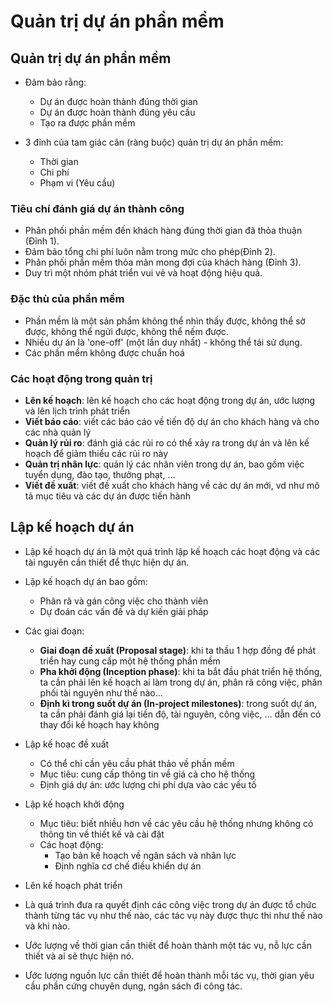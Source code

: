 # Quản trị dự án phần mềm

## Quản trị dự án phần mềm
- Đảm bảo rằng:
    - Dự án được hoàn thành đúng thời gian
    - Dự án được hoàn thành đúng yêu cầu
    - Tạo ra được phần mềm

- 3 đỉnh của tam giác cân (ràng buộc) quản trị dự án phần mềm:
    - Thời gian
    - Chi phí
    - Phạm vi (Yêu cầu)

### Tiêu chí đánh giá dự án thành công

- Phân phối phần mềm đến khách hàng đúng thời gian đã thỏa thuận (Đỉnh 1).
- Đảm bảo tổng chi phí luôn nằm trong mức cho phép(Đỉnh 2). 
- Phân phối phần mềm thỏa mãn mong đợi của khách hàng (Đỉnh 3).
- Duy trì một nhóm phát triển vui vẻ và hoạt động hiệu quả.

### Đặc thù của phần mềm
- Phần mềm là một sản phẩm không thể nhìn thấy được, không thể sờ được, không thể ngửi được, không thể nếm được.
- Nhiều dự án là 'one-off' (một lần duy nhất) - không thể tái sử dụng.
- Các phần mềm không được chuẩn hoá

### Các hoạt động trong quản trị
- **Lên kế hoạch**: lên kế hoạch cho các hoạt động trong dự án, ước lượng và lên lịch trình phát triển
- **Viết báo cáo**: viết các báo cáo về tiến độ dự án cho khách hàng và cho các nhà quản lý
- **Quản lý rủi ro**: đánh giá các rủi ro có thể xảy ra trong dự án và lên kế hoạch để giảm thiểu các rủi ro này
- **Quản trị nhân lực**: quản lý các nhân viên trong dự án, bao gồm việc tuyển dụng, đào tạo, thưởng phạt, ...
- **Viết đề xuất**: viết đề xuất cho khách hàng về các dự án mới, vd như mô tả mục tiêu và các dự án được tiến hành 

## Lập kế hoạch dự án
- Lập kế hoạch dự án là một quá trình lập kế hoạch các hoạt động và các tài nguyên cần thiết để thực hiện dự án.
- Lập kế hoạch dự án bao gồm:
    - Phân rã và gán công việc cho thành viên
    - Dự đoán các vấn đề và dự kiến giải pháp

- Các giai đoạn:
    - **Giai đoạn đề xuất (Proposal stage)**: khi ta thầu 1 hợp đồng để phát triển hay cung cấp một hệ thống phần mềm
    - **Pha khởi động (Inception phase)**: khi ta bắt đầu phát triển hệ thống, ta cần phải lên kế hoạch ai làm trong dự án, phân rã công việc, phân phối tài nguyên như thế nào...
    - **Định kì trong suốt dự án (In-project milestones)**: trong suốt dự án, ta cần phải đánh giá lại tiến độ, tài nguyên, công việc, ... dẫn đến có thay đổi kế hoạch hay không

- Lập kế hoạc đề xuất
    - Có thể chỉ cần yêu cầu phát thảo về phần mềm
    - Mục tiêu: cung cấp thông tin về giá cả cho hệ thống
    - Định giá dự án: ước lượng chi phí dựa vào các yếu tố

- Lập kế hoạch khởi động
    - Mục tiêu: biết nhiều hơn về các yêu cầu hệ thống nhưng không có thông tin về thiết kế và cài đặt
    - Các hoạt động:
        - Tạo bản kế hoạch về ngân sách và nhân lực
        - Định nghĩa cơ chế điều khiển dự án

- Lên kế hoạch phát triển
- Là quá trình đưa ra quyết định các công việc trong dự
án được tổ chức thành từng tác vụ như thế nào, các tác
vụ này được thực thi như thế nào và khi nào.
- Ước lượng về thời gian cần thiết để hoàn thành một tác
vụ, nỗ lực cần thiết và ai sẽ thực hiện nó.
- Ước lượng nguồn lực cần thiết để hoàn thành mỗi tác
vụ, thời gian yêu cầu phần cứng chuyên dụng, ngân
sách đi công tác.


